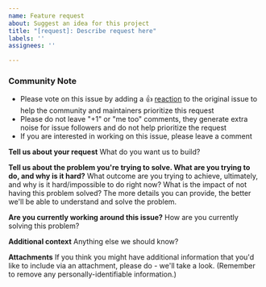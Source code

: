 ```yaml
---
name: Feature request
about: Suggest an idea for this project
title: "[request]: Describe request here"
labels: ''
assignees: ''

---
```


<!-- Please keep this note for the community -->

### Community Note

* Please vote on this issue by adding a 👍 [reaction](https://blog.github.com/2016-03-10-add-reactions-to-pull-requests-issues-and-comments/) to the original issue to help the community and maintainers prioritize this request
* Please do not leave "+1" or "me too" comments, they generate extra noise for issue followers and do not help prioritize the request
* If you are interested in working on this issue, please leave a comment

<!-- Thank you for keeping this note for the community -->


**Tell us about your request**
What do you want us to build?

**Tell us about the problem you're trying to solve. What are you trying to do, and why is it hard?**
What outcome are you trying to achieve, ultimately, and why is it hard/impossible to do right now? What is the impact of not having this problem solved? The more details you can provide, the better we'll be able to understand and solve the problem.

**Are you currently working around this issue?**
How are you currently solving this problem?

**Additional context**
Anything else we should know?

**Attachments**
If you think you might have additional information that you'd like to include via an attachment, please do - we'll take a look. (Remember to remove any personally-identifiable information.)
